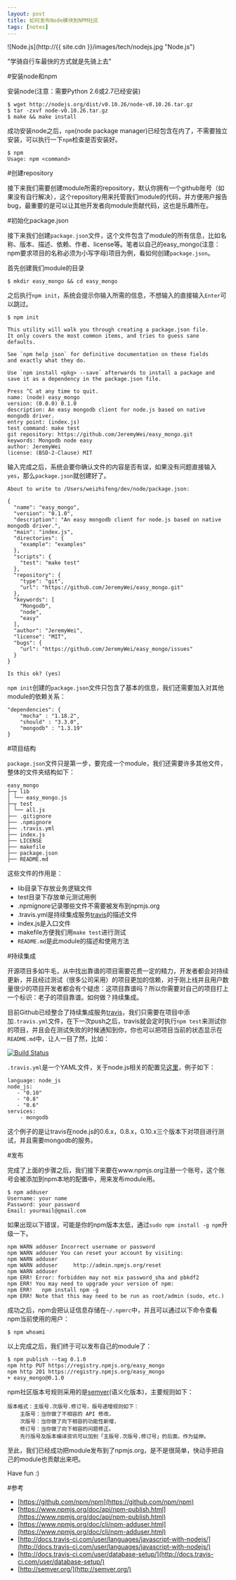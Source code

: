 ```yaml
---
layout: post
title: 如何发布Node模块到NPM社区
tags: [notes]
---
```


![Node.js](http://{{ site.cdn }}/images/tech/nodejs.jpg "Node.js")

"学骑自行车最快的方式就是先骑上去"

#安装node和npm

安装node(注意：需要Python 2.6或2.7已经安装)

	$ wget http://nodejs.org/dist/v0.10.26/node-v0.10.26.tar.gz
	$ tar -zxvf node-v0.10.26.tar.gz
	$ make && make install 

成功安装node之后，```npm```(node package manager)已经包含在内了，不需要独立安装，可以执行一下```npm```检查是否安装好。

	$ npm 
	Usage: npm <command>

#创建repository

接下来我们需要创建module所需的repository，默认你拥有一个github账号（如果没有自行解决），这个repository用来托管我们module的代码，并方便用户报告bug，最重要的是可以让其他开发者向module贡献代码，这也是乐趣所在。

#初始化package.json

接下来我们创建```package.json```文件，这个文件包含了module的所有信息，比如名称、版本、描述、依赖、作者、license等。笔者以自己的easy_mongo(注意：npm要求项目的名称必须为小写字母)项目为例，看如何创建```package.json```。

首先创建我们module的目录
	
	$ mkdir easy_mongo && cd easy_mongo
	
之后执行```npm init```，系统会提示你输入所需的信息，不想输入的直接输入```Enter```可以跳过。

	$ npm init

	This utility will walk you through creating a package.json file.
	It only covers the most common items, and tries to guess sane defaults.

	See `npm help json` for definitive documentation on these fields
	and exactly what they do.

	Use `npm install <pkg> --save` afterwards to install a package and
	save it as a dependency in the package.json file.

	Press ^C at any time to quit.
	name: (node) easy_mongo
	version: (0.0.0) 0.1.0
	description: An easy mongodb client for node.js based on native mongodb driver.
	entry point: (index.js) 
	test command: make test
	git repository: https://github.com/JeremyWei/easy_mongo.git
	keywords: Mongodb node easy 
	author: JeremyWei
	license: (BSD-2-Clause) MIT

输入完成之后，系统会要你确认文件的内容是否有误，如果没有问题直接输入```yes```，那么```package.json```就创建好了。

	About to write to /Users/weizhifeng/dev/node/package.json:

	{
	  "name": "easy_mongo",
	  "version": "0.1.0",
	  "description": "An easy mongodb client for node.js based on native mongodb driver.",
	  "main": "index.js",
	  "directories": {
	    "example": "examples"
	  },
	  "scripts": {
	    "test": "make test"
	  },
	  "repository": {
	    "type": "git",
	    "url": "https://github.com/JeremyWei/easy_mongo.git"
	  },
	  "keywords": [
	    "Mongodb",
	    "node",
	    "easy"
	  ],
	  "author": "JeremyWei",
	  "license": "MIT",
	  "bugs": {
	    "url": "https://github.com/JeremyWei/easy_mongo/issues"
	  }
	}

	Is this ok? (yes) 

```npm init```创建的```package.json```文件只包含了基本的信息，我们还需要加入对其他module的依赖关系：

	"dependencies": {
		"mocha" : "1.18.2",
		"should" : "3.3.0",
		"mongodb" : "1.3.19"
	}
	
#项目结构

```package.json```文件只是第一步，要完成一个module，我们还需要许多其他文件，整体的文件夹结构如下：

	easy_mongo
	├─┬ lib
	│ └── easy_mongo.js
	├─┬ test
	│ └── all.js
	├── .gitignore
	├── .npmignore
	├── .travis.yml
	├── index.js
	├── LICENSE
	├── makefile
	├── package.json
	├── README.md
	
这些文件的作用是：

* lib目录下存放业务逻辑文件
* test目录下存放单元测试用例
* .npmignore记录哪些文件不需要被发布到npmjs.org
* .travis.yml是持续集成服务[travis](https://travis-ci.org/)的描述文件
* index.js是入口文件
* makefile方便我们用```make test```进行测试
* ```README.md```是此module的描述和使用方法

#持续集成

开源项目多如牛毛，从中找出靠谱的项目需要花费一定的精力，开发者都会对持续更新，并且经过测试（很多公司采用）的项目更加的信赖，对于刚上线并且用户数量很少的项目开发者都会有个疑虑：这项目靠谱吗？所以你需要对自己的项目打上一个标识：老子的项目靠谱。如何做？持续集成。

目前Github已经整合了持续集成服务[travis](https://travis-ci.org/)，我们只需要在项目中添加```.travis.yml```文件，在下一次push之后，travis就会定时执行```npm test```来测试你的项目，并且会在测试失败的时候通知到你，你也可以把项目当前的状态显示在```README.md```中，让人一目了然，比如：

[![Build Status](https://travis-ci.org/JeremyWei/easy_mongo.svg?branch=master)](https://travis-ci.org/JeremyWei/easy_mongo)


```.travis.yml```是一个YAML文件，关于node.js相关的配置见[这里](http://docs.travis-ci.com/user/languages/javascript-with-nodejs/)，例子如下：

	language: node_js
	node_js:
	   - "0.10"
	   - "0.8"
	   - "0.6"	 
	services:
		- mongodb
		 
这个例子的是让travis在node.js的0.6.x，0.8.x，0.10.x三个版本下对项目进行测试，并且需要mongodb的服务。

#发布

完成了上面的步骤之后，我们接下来要在www.npmjs.org注册一个账号，这个账号会被添加到npm本地的配置中，用来发布module用。

	$ npm adduser	
	Username: your name
	Password: your password
	Email: yourmail@gmail.com

如果出现以下错误，可能是你的npm版本太低，通过```sudo npm install -g npm```升级一下。

	npm WARN adduser Incorrect username or password
	npm WARN adduser You can reset your account by visiting:
	npm WARN adduser 
	npm WARN adduser     http://admin.npmjs.org/reset
	npm WARN adduser 
	npm ERR! Error: forbidden may not mix password_sha and pbkdf2
	npm ERR! You may need to upgrade your version of npm:
	npm ERR!   npm install npm -g
	npm ERR! Note that this may need to be run as root/admin (sudo, etc.)

成功之后，npm会把认证信息存储在```~/.npmrc```中，并且可以通过以下命令查看npm当前使用的用户：

	$ npm whoami 

以上完成之后，我们终于可以发布自己的module了：

	$ npm publish --tag 0.1.0
	npm http PUT https://registry.npmjs.org/easy_mongo
	npm http 201 https://registry.npmjs.org/easy_mongo
	+ easy_mongo@0.1.0

npm社区版本号规则采用的是[semver](http://semver.org/)(语义化版本)，主要规则如下：

	版本格式：主版号.次版号.修订号，版号递增规则如下：
		主版号：当你做了不相容的 API 修改，
		次版号：当你做了向下相容的功能性新增，
		修订号：当你做了向下相容的问题修正。
		先行版号及版本编译资讯可以加到「主版号.次版号.修订号」的后面，作为延伸。
		
至此，我们已经成功把module发布到了npmjs.org，是不是很简单，快动手把自己的module也贡献出来吧。

Have fun :)

#参考

* [https://github.com/npm/npm](https://github.com/npm/npm)
* [https://www.npmjs.org/doc/api/npm-publish.html](https://www.npmjs.org/doc/api/npm-publish.html)
* [https://www.npmjs.org/doc/cli/npm-adduser.html](https://www.npmjs.org/doc/cli/npm-adduser.html)
* [http://docs.travis-ci.com/user/languages/javascript-with-nodejs/](http://docs.travis-ci.com/user/languages/javascript-with-nodejs/)
* [http://docs.travis-ci.com/user/database-setup/](http://docs.travis-ci.com/user/database-setup/)
* [http://semver.org/](http://semver.org/)
